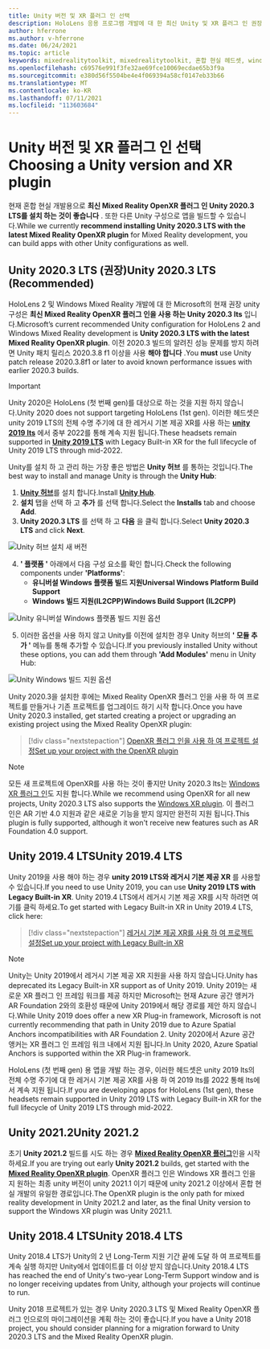 ```yaml
---
title: Unity 버전 및 XR 플러그 인 선택
description: HoloLens 응용 프로그램 개발에 대 한 최신 Unity 및 XR 플러그 인 권장 사항을 최신으로 유지 합니다.
author: hferrone
ms.author: v-hferrone
ms.date: 06/24/2021
ms.topic: article
keywords: mixedrealitytoolkit, mixedrealitytoolkit, 혼합 현실 헤드셋, windows mixed reality 헤드셋, 가상 현실 헤드셋, unity
ms.openlocfilehash: c69576e991f3fe32ae69fce10069ecdae65b3f9a
ms.sourcegitcommit: e380d56f5504be4e4f069394a58cf0147eb33b66
ms.translationtype: MT
ms.contentlocale: ko-KR
ms.lasthandoff: 07/11/2021
ms.locfileid: "113603684"
---
```

# <a name="choosing-a-unity-version-and-xr-plugin"></a><span data-ttu-id="43b64-104">Unity 버전 및 XR 플러그 인 선택</span><span class="sxs-lookup"><span data-stu-id="43b64-104">Choosing a Unity version and XR plugin</span></span>

<span data-ttu-id="43b64-105">현재 혼합 현실 개발용으로 **최신 Mixed Reality OpenXR 플러그 인 Unity 2020.3 LTS를 설치 하는 것이 좋습니다** . 또한 다른 Unity 구성으로 앱을 빌드할 수 있습니다.</span><span class="sxs-lookup"><span data-stu-id="43b64-105">While we currently **recommend installing Unity 2020.3 LTS with the latest Mixed Reality OpenXR plugin** for Mixed Reality development, you can build apps with other Unity configurations as well.</span></span>

## <a name="unity-20203-lts-recommended"></a><span data-ttu-id="43b64-106">Unity 2020.3 LTS (권장)</span><span class="sxs-lookup"><span data-stu-id="43b64-106">Unity 2020.3 LTS (Recommended)</span></span>

<span data-ttu-id="43b64-107">HoloLens 2 및 Windows Mixed Reality 개발에 대 한 Microsoft의 현재 권장 unity 구성은 **최신 Mixed Reality OpenXR 플러그 인을 사용 하는 Unity 2020.3 lts** 입니다.</span><span class="sxs-lookup"><span data-stu-id="43b64-107">Microsoft’s current recommended Unity configuration for HoloLens 2 and Windows Mixed Reality development is **Unity 2020.3 LTS with the latest Mixed Reality OpenXR plugin**.</span></span> <span data-ttu-id="43b64-108">이전 2020.3 빌드의 알려진 성능 문제를 방지 하려면 Unity 패치 릴리스 2020.3.8 f1 이상을 사용 **해야 합니다** .</span><span class="sxs-lookup"><span data-stu-id="43b64-108">You **must** use Unity patch release 2020.3.8f1 or later to avoid known performance issues with earlier 2020.3 builds.</span></span>

> [!IMPORTANT]
> <span data-ttu-id="43b64-109">Unity 2020은 HoloLens (첫 번째 gen)를 대상으로 하는 것을 지원 하지 않습니다.</span><span class="sxs-lookup"><span data-stu-id="43b64-109">Unity 2020 does not support targeting HoloLens (1st gen).</span></span> <span data-ttu-id="43b64-110">이러한 헤드셋은 unity 2019 LTS의 전체 수명 주기에 대 한 레거시 기본 제공 XR를 사용 하는 **[unity 2019 lts](#unity-20194-lts)** 에서 중부 2022를 통해 계속 지원 됩니다.</span><span class="sxs-lookup"><span data-stu-id="43b64-110">These headsets remain supported in **[Unity 2019 LTS](#unity-20194-lts)** with Legacy Built-in XR for the full lifecycle of Unity 2019 LTS through mid-2022.</span></span>

<span data-ttu-id="43b64-111">Unity를 설치 하 고 관리 하는 가장 좋은 방법은 **Unity 허브** 를 통하는 것입니다.</span><span class="sxs-lookup"><span data-stu-id="43b64-111">The best way to install and manage Unity is through the **Unity Hub**:</span></span>

1. <span data-ttu-id="43b64-112"><a href="https://unity3d.com/get-unity/download" target="_blank">**Unity 허브**</a>를 설치 합니다.</span><span class="sxs-lookup"><span data-stu-id="43b64-112">Install <a href="https://unity3d.com/get-unity/download" target="_blank">**Unity Hub**</a>.</span></span>
2. <span data-ttu-id="43b64-113">**설치** 탭을 선택 하 고 **추가** 를 선택 합니다.</span><span class="sxs-lookup"><span data-stu-id="43b64-113">Select the **Installs** tab and choose **Add**.</span></span>
3. <span data-ttu-id="43b64-114">**Unity 2020.3 LTS** 를 선택 하 고 **다음** 을 클릭 합니다.</span><span class="sxs-lookup"><span data-stu-id="43b64-114">Select **Unity 2020.3 LTS** and click **Next**.</span></span>

![Unity 허브 설치 새 버전](images/unity-hub-img-01.png)

4. <span data-ttu-id="43b64-116">**' 플랫폼 '** 아래에서 다음 구성 요소를 확인 합니다.</span><span class="sxs-lookup"><span data-stu-id="43b64-116">Check the following components under **'Platforms'**:</span></span>
    * <span data-ttu-id="43b64-117">**유니버설 Windows 플랫폼 빌드 지원**</span><span class="sxs-lookup"><span data-stu-id="43b64-117">**Universal Windows Platform Build Support**</span></span>
    * <span data-ttu-id="43b64-118">**Windows 빌드 지원(IL2CPP)**</span><span class="sxs-lookup"><span data-stu-id="43b64-118">**Windows Build Support (IL2CPP)**</span></span>

![Unity 유니버설 Windows 플랫폼 빌드 지원 옵션](../images/Unity_Install_Option_UWP.png)

5. <span data-ttu-id="43b64-120">이러한 옵션을 사용 하지 않고 Unity를 이전에 설치한 경우 Unity 허브의 **' 모듈 추가 '** 메뉴를 통해 추가할 수 있습니다.</span><span class="sxs-lookup"><span data-stu-id="43b64-120">If you previously installed Unity without these options, you can add them through **'Add Modules'** menu in Unity Hub:</span></span>

![Unity Windows 빌드 지원 옵션](../images/Unity_Install_Option_UWP2.png)

<span data-ttu-id="43b64-122">Unity 2020.3을 설치한 후에는 Mixed Reality OpenXR 플러그 인을 사용 하 여 프로젝트를 만들거나 기존 프로젝트를 업그레이드 하기 시작 합니다.</span><span class="sxs-lookup"><span data-stu-id="43b64-122">Once you have Unity 2020.3 installed, get started creating a project or upgrading an existing project using the Mixed Reality OpenXR plugin:</span></span>

> [!div class="nextstepaction"]
> [<span data-ttu-id="43b64-123">OpenXR 플러그 인을 사용 하 여 프로젝트 설정</span><span class="sxs-lookup"><span data-stu-id="43b64-123">Set up your project with the OpenXR plugin</span></span>](xr-project-setup.md?tabs=openxr)

> [!NOTE]
> <span data-ttu-id="43b64-124">모든 새 프로젝트에 OpenXR를 사용 하는 것이 좋지만 Unity 2020.3 lts는 [Windows XR 플러그 인](xr-project-setup.md?tabs=windowsxr)도 지원 합니다.</span><span class="sxs-lookup"><span data-stu-id="43b64-124">While we recommend using OpenXR for all new projects, Unity 2020.3 LTS also supports the [Windows XR plugin](xr-project-setup.md?tabs=windowsxr).</span></span> <span data-ttu-id="43b64-125">이 플러그 인은 AR 기반 4.0 지원과 같은 새로운 기능을 받지 않지만 완전히 지원 됩니다.</span><span class="sxs-lookup"><span data-stu-id="43b64-125">This plugin is fully supported, although it won't receive new features such as AR Foundation 4.0 support.</span></span>

## <a name="unity-20194-lts"></a><span data-ttu-id="43b64-126">Unity 2019.4 LTS</span><span class="sxs-lookup"><span data-stu-id="43b64-126">Unity 2019.4 LTS</span></span>

<span data-ttu-id="43b64-127">Unity 2019을 사용 해야 하는 경우 **unity 2019 LTS와 레거시 기본 제공 XR** 를 사용할 수 있습니다.</span><span class="sxs-lookup"><span data-stu-id="43b64-127">If you need to use Unity 2019, you can use **Unity 2019 LTS with Legacy Built-in XR**.</span></span> <span data-ttu-id="43b64-128">Unity 2019.4 LTS에서 레거시 기본 제공 XR를 시작 하려면 여기를 클릭 하세요.</span><span class="sxs-lookup"><span data-stu-id="43b64-128">To get started with Legacy Built-in XR in Unity 2019.4 LTS, click here:</span></span>

> [!div class="nextstepaction"]
> [<span data-ttu-id="43b64-129">레거시 기본 제공 XR를 사용 하 여 프로젝트 설정</span><span class="sxs-lookup"><span data-stu-id="43b64-129">Set up your project with Legacy Built-in XR</span></span>](xr-project-setup.md?tabs=legacy)

> [!NOTE]
> <span data-ttu-id="43b64-130">Unity는 Unity 2019에서 레거시 기본 제공 XR 지원을 사용 하지 않습니다.</span><span class="sxs-lookup"><span data-stu-id="43b64-130">Unity has deprecated its Legacy Built-in XR support as of Unity 2019.</span></span>  <span data-ttu-id="43b64-131">Unity 2019는 새로운 XR 플러그 인 프레임 워크를 제공 하지만 Microsoft는 현재 Azure 공간 앵커가 AR Foundation 2와의 호환성 때문에 Unity 2019에서 해당 경로를 제안 하지 않습니다.</span><span class="sxs-lookup"><span data-stu-id="43b64-131">While Unity 2019 does offer a new XR Plug-in framework, Microsoft is not currently recommending that path in Unity 2019 due to Azure Spatial Anchors incompatibilities with AR Foundation 2.</span></span>  <span data-ttu-id="43b64-132">Unity 2020에서 Azure 공간 앵커는 XR 플러그 인 프레임 워크 내에서 지원 됩니다.</span><span class="sxs-lookup"><span data-stu-id="43b64-132">In Unity 2020, Azure Spatial Anchors is supported within the XR Plug-in framework.</span></span>

<span data-ttu-id="43b64-133">HoloLens (첫 번째 gen) 용 앱을 개발 하는 경우, 이러한 헤드셋은 unity 2019 lts의 전체 수명 주기에 대 한 레거시 기본 제공 XR를 사용 하 여 2019 lts를 2022 통해 lts에서 계속 지원 됩니다.</span><span class="sxs-lookup"><span data-stu-id="43b64-133">If you are developing apps for HoloLens (1st gen), these headsets remain supported in Unity 2019 LTS with Legacy Built-in XR for the full lifecycle of Unity 2019 LTS through mid-2022.</span></span>

## <a name="unity-20212"></a><span data-ttu-id="43b64-134">Unity 2021.2</span><span class="sxs-lookup"><span data-stu-id="43b64-134">Unity 2021.2</span></span>

<span data-ttu-id="43b64-135">초기 **Unity 2021.2** 빌드를 시도 하는 경우 [**Mixed Reality OpenXR 플러그**](xr-project-setup.md?tabs=openxr)인을 시작 하세요.</span><span class="sxs-lookup"><span data-stu-id="43b64-135">If you are trying out early **Unity 2021.2** builds, get started with the [**Mixed Reality OpenXR plugin**](xr-project-setup.md?tabs=openxr).</span></span> <span data-ttu-id="43b64-136">OpenXR 플러그 인은 Windows XR 플러그 인을 지 원하는 최종 unity 버전이 unity 2021.1 이기 때문에 unity 2021.2 이상에서 혼합 현실 개발의 유일한 경로입니다.</span><span class="sxs-lookup"><span data-stu-id="43b64-136">The OpenXR plugin is the only path for mixed reality development in Unity 2021.2 and later, as the final Unity version to support the Windows XR plugin was Unity 2021.1.</span></span>

## <a name="unity-20184-lts"></a><span data-ttu-id="43b64-137">Unity 2018.4 LTS</span><span class="sxs-lookup"><span data-stu-id="43b64-137">Unity 2018.4 LTS</span></span>

<span data-ttu-id="43b64-138">Unity 2018.4 LTS가 Unity의 2 년 Long-Term 지원 기간 끝에 도달 하 여 프로젝트를 계속 실행 하지만 Unity에서 업데이트를 더 이상 받지 않습니다.</span><span class="sxs-lookup"><span data-stu-id="43b64-138">Unity 2018.4 LTS has reached the end of Unity's two-year Long-Term Support window and is no longer receiving updates from Unity, although your projects will continue to run.</span></span>

<span data-ttu-id="43b64-139">Unity 2018 프로젝트가 있는 경우 Unity 2020.3 LTS 및 Mixed Reality OpenXR 플러그 인으로의 마이그레이션을 계획 하는 것이 좋습니다.</span><span class="sxs-lookup"><span data-stu-id="43b64-139">If you have a Unity 2018 project, you should consider planning for a migration forward to Unity 2020.3 LTS and the Mixed Reality OpenXR plugin.</span></span>